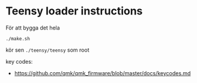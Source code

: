 # Teensy loader instructions

För att bygga det hela

`./make.sh`

kör sen `./teensy/teensy` som root

key codes:

- https://github.com/qmk/qmk_firmware/blob/master/docs/keycodes.md
